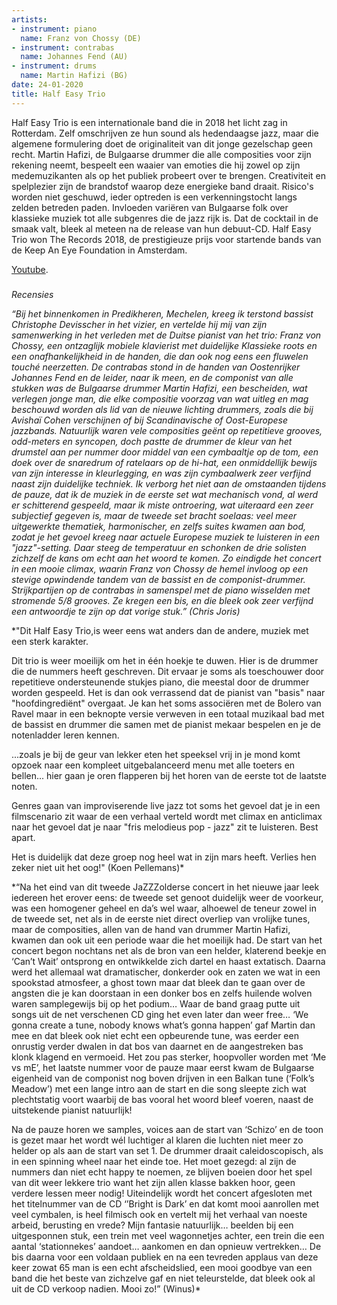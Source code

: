 ```yaml
---
artists:
- instrument: piano
  name: Franz von Chossy (DE)
- instrument: contrabas
  name: Johannes Fend (AU)
- instrument: drums
  name: Martin Hafizi (BG)
date: 24-01-2020
title: Half Easy Trio
---
```

Half Easy Trio is een internationale band die in 2018 het licht zag in Rotterdam. Zelf omschrijven 
ze hun sound als hedendaagse jazz, maar die algemene formulering doet de originaliteit van dit jonge 
gezelschap geen recht. Martin Hafizi, de Bulgaarse drummer die alle composities voor zijn rekening 
neemt, bespeelt een waaier van emoties die hij zowel op zijn medemuzikanten als op het publiek 
probeert over te brengen. Creativiteit en spelplezier zijn de brandstof waarop deze energieke 
band draait. Risico's worden niet geschuwd, ieder optreden is een verkenningstocht langs zelden 
betreden paden. Invloeden variëren van Bulgaarse folk over klassieke muziek tot alle subgenres 
die de jazz rijk is. Dat de cocktail in de smaak valt, bleek al meteen na de release van hun 
debuut-CD. Half Easy Trio won The Records 2018, de prestigieuze prijs voor startende bands van 
de Keep An Eye Foundation in Amsterdam.

[Youtube](https://www.youtube.com/watch?v=MsXQXERgf8Q&feature=youtu.be). 

### 
*Recensies*

*“Bij het binnenkomen in Predikheren, Mechelen, kreeg ik terstond bassist Christophe Devisscher in het vizier, en vertelde 
hij mij van zijn samenwerking in het verleden met de Duitse pianist van het trio: Franz von Chossy, een ontzaglijk mobiele 
klavierist met duidelijke Klassieke roots en een onafhankelijkheid in de handen, die dan ook nog eens een fluwelen touché 
neerzetten. De contrabas stond in de handen van Oostenrijker Johannes Fend en de leider, naar ik meen, en de componist van 
alle stukken was de Bulgaarse drummer Martin Hafizi, een bescheiden, wat verlegen jonge man, die elke compositie voorzag van 
wat uitleg en mag beschouwd worden als lid van de nieuwe lichting drummers, zoals die bij Avishaï Cohen verschijnen of bij 
Scandinavische of Oost-Europese jazzbands. Natuurlijk waren vele composities geënt op repetitieve grooves, odd-meters en 
syncopen, doch pastte de drummer de kleur van het drumstel aan per nummer door middel van een cymbaaltje op de tom, een doek 
over de snaredrum of ratelaars op de hi-hat, een onmiddellijk bewijs van zijn interesse in kleurlegging, en was zijn cymbaalwerk 
zeer verfijnd naast zijn duidelijke techniek. Ik verborg het niet aan de omstaanden tijdens de pauze, dat ik de muziek in de eerste 
set wat mechanisch vond, al werd er schitterend gespeeld, maar ik miste ontroering, wat uiteraard een zeer subjectief gegeven is, 
maar de tweede set bracht soelaas: veel meer uitgewerkte thematiek, harmonischer, en zelfs suites kwamen aan bod, zodat je het 
gevoel kreeg naar actuele Europese muziek te luisteren in een "jazz"-setting. Daar steeg de temperatuur en schonken de drie 
solisten zichzelf de kans om echt aan het woord te komen. Zo eindigde het concert in een mooie climax, waarin Franz von Chossy 
de hemel invloog op een stevige opwindende tandem van de bassist en de componist-drummer. Strijkpartijen op de contrabas in 
samenspel met de piano wisselden met stromende 5/8 grooves. Ze kregen een bis, en die bleek ook zeer verfijnd een antwoordje te 
zijn op dat vorige stuk.” (Chris Joris)*

*"Dit Half Easy Trio,is weer eens wat anders dan de andere, muziek met een sterk karakter. 

Dit trio is weer moeilijk om het in één hoekje te duwen. Hier is de drummer die de nummers heeft geschreven. Dit ervaar je soms 
als toeschouwer door repetitieve ondersteunende stukjes piano, die meestal door de drummer worden gespeeld. Het is dan ook 
verrassend dat de pianist van "basis" naar "hoofdingrediënt" overgaat.
Je kan het soms associëren met de Bolero van Ravel maar in een beknopte versie verweven in een totaal muzikaal bad met de 
bassist en drummer die samen met de pianist mekaar bespelen en je de notenladder leren kennen. 

...zoals je bij de geur van lekker eten het speeksel vrij in je mond komt opzoek naar een kompleet uitgebalanceerd menu met 
alle toeters en bellen... hier gaan je oren flapperen bij het horen van de eerste tot de laatste noten. 

Genres gaan van improviserende live jazz tot soms het gevoel dat je in een filmscenario zit waar de een verhaal verteld wordt met 
climax en anticlimax naar het gevoel dat je naar "fris melodieus pop - jazz" zit te luisteren. Best apart. 

Het is duidelijk dat deze groep nog heel wat in zijn mars heeft. Verlies hen zeker niet uit het oog!" (Koen Pellemans)*

*“Na het eind van dit tweede JaZZZolderse concert in het nieuwe jaar leek iedereen het erover eens: de tweede set genoot duidelijk weer de voorkeur, was een homogener geheel en da’s wel waar, alhoewel de teneur zowel in de tweede set, net als in de eerste niet direct overliep van vrolijke tunes, maar de composities, allen van de hand van drummer Martin Hafizi, kwamen dan ook uit een periode waar die het moeilijk had. De start van het concert begon nochtans net als de bron van een helder, klaterend beekje en ‘Can’t Wait’ ontsprong en ontwikkelde zich dartel en haast extatisch. Daarna werd het allemaal wat dramatischer, donkerder ook en zaten we wat in een spookstad atmosfeer, a ghost town maar dat bleek dan te gaan over de angsten die je kan doorstaan in een donker bos en zelfs huilende wolven waren samplegewijs bij op het podium… Waar de band graag putte uit songs uit de net verschenen CD ging het even later dan weer free… ‘We gonna create a tune, nobody knows what’s gonna happen’ gaf Martin dan mee en dat bleek ook niet echt een opbeurende tune, was eerder een onrustig verder dwalen in dat bos van daarnet en de aangestreken bas klonk klagend en vermoeid. Het zou pas sterker, hoopvoller worden met ‘Me vs mE’, het laatste nummer voor de pauze maar eerst kwam de Bulgaarse eigenheid van de componist nog boven drijven in een Balkan tune (‘Folk’s Meadow’) met een lange intro aan de start en die song sleepte zich wat plechtstatig voort waarbij de bas vooral het woord bleef voeren, naast de uitstekende pianist natuurlijk! 

Na de pauze horen we samples, voices aan de start van ‘Schizo’ en de toon is gezet maar het wordt wél luchtiger al klaren die luchten niet meer zo helder op als aan de start van set 1. De drummer draait caleidoscopisch, als in een spinning wheel naar het einde toe. Het moet gezegd: al zijn de nummers dan niet echt happy te noemen, ze blijven boeien door het spel van dit weer lekkere trio want het zijn allen klasse bakken hoor, geen verdere lessen meer nodig! Uiteindelijk wordt het concert afgesloten met het titelnummer van de CD ‘’Bright is Dark’ en dat komt mooi aanrollen met veel cymbalen, is heel filmisch ook en vertelt mij het verhaal van noeste arbeid, berusting en vrede? Mijn fantasie natuurlijk… beelden bij een uitgesponnen stuk, een trein met veel wagonnetjes achter, een trein die een aantal ‘stationnekes’ aandoet… aankomen en dan opnieuw vertrekken… De bis daarna voor een voldaan publiek en na een tevreden applaus van deze keer zowat 65 man is een echt afscheidslied, een mooi goodbye van een band die het beste van zichzelve gaf en niet teleurstelde, dat bleek ook al uit de CD verkoop nadien. Mooi zo!” (Winus)*